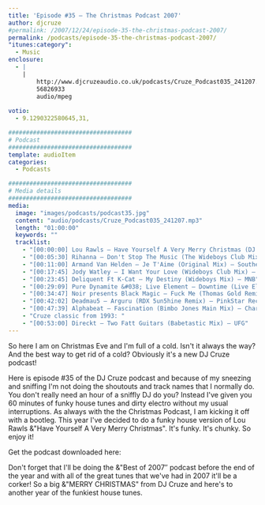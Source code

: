 ```yaml
---
title: 'Episode #35 – The Christmas Podcast 2007'
author: djcruze
#permalink: /2007/12/24/episode-35-the-christmas-podcast-2007/
permalink: /podcasts/episode-35-the-christmas-podcast-2007/
"itunes:category":
  - Music
enclosure:
  - |
    |
        http://www.djcruzeaudio.co.uk/podcasts/Cruze_Podcast035_241207.mp3
        56826933
        audio/mpeg
        
votio:
  - 9.1290322580645,31,

###################################
# Podcast
###################################
template: audioItem
categories:
  - Podcasts

###################################
# Media details
###################################
media:
  image: "images/podcasts/podcast35.jpg"
  content: "audio/podcasts/Cruze_Podcast035_241207.mp3"
  length: "01:00:00"
  keywords: ""
  tracklist:
    - "[00:00:00] Lou Rawls – Have Yourself A Very Merry Christmas (DJ Cruze Funkfinders Remix) – White"
    - "[00:05:30] Rihanna – Don't Stop The Music (The Wideboys Club Mix) – Def Jam"
    - "[00:11:00] Armand Van Helden – Je T'Aime (Original Mix) – Southern Fried Recordings"
    - "[00:17:45] Jody Watley – I Want Your Love (Wideboys Club Mix) – Gusto"
    - "[00:23:45] Deliquent Ft K-Cat – My Destiny (Wideboys Mix) – MNB"
    - "[00:29:09] Pure Dynamite &#038; Live Element – Downtime (Live Element Twilo Mix) – Gossip Records"
    - "[00:34:47] Noir presents Black Magic – Fuck Me (Thomas Gold Remix) – Just For Fun Recordings"
    - "[00:42:02] Deadmau5 – Arguru (RDX 5un5hine Remix) – PinkStar Records"
    - "[00:47:39] Alphabeat – Fascination (Bimbo Jones Main Mix) – Charisma"
    - "Cruze classic from 1993: "
    - "[00:53:00] Direckt – Two Fatt Guitars (Babetastic Mix) – UFG"
---
```


So here I am on Christmas Eve and I'm full of a cold. Isn't it always the way? And the best way to get rid of a cold? Obviously it's a new DJ Cruze podcast!

Here is episode #35 of the DJ Cruze podcast and because of my sneezing and sniffing I'm not doing the shoutouts and track names that I normally do. You don't really need an hour of a sniffly DJ do you? Instead I've given you 60 minutes of funky house tunes and dirty electro without my usual interruptions. As always with the the Christmas Podcast, I am kicking it off with a bootleg. This year I've decided to do a funky house version of Lou Rawls &"Have Yourself A Very Merry Christmas". It's funky. It's chunky. So enjoy it!

Get the podcast downloaded here:

Don't forget that I'll be doing the &"Best of 2007&#8243; podcast before the end of the year and with all of the great tunes that we've had in 2007 it'll be a corker! So a big &"MERRY CHRISTMAS" from DJ Cruze and here's to another year of the funkiest house tunes. 
